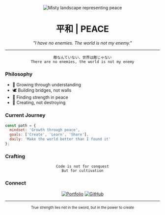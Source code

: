 <!-- Header -->
<div align="center">
  <img src="https://images.unsplash.com/photo-1504198580308-d186fefc6c97?auto=format&fit=crop&q=80&w=2000&h=400" alt="Misty landscape representing peace">
</div>

<h1 align="center">平和 | PEACE</h1>

<p align="center">
  <em>"I have no enemies. The world is not my enemy."</em>
</p>

---

<div align="center">

```
敵なんていない、世界は敵じゃない
There are no enemies, the world is not my enemy
```

</div>

### Philosophy

- 🌱 Growing through understanding
- 🕊️ Building bridges, not walls
- 🌊 Finding strength in peace
- 🌿 Creating, not destroying

### Current Journey

```js
const path = {
  mindset: 'Growth through peace',
  goals: ['Create', 'Learn', 'Share'],
  daily: 'Make the world better than I found it'
};
```

### Crafting

<div align="center">

```
Code is not for conquest
But for cultivation
```

</div>

### Connect

<div align="center">

[![Portfolio](https://img.shields.io/badge/Portfolio-4A4A4A?style=for-the-badge&logo=About.me&logoColor=white)](https://your-portfolio.com)
[![GitHub](https://img.shields.io/badge/GitHub-4A4A4A?style=for-the-badge&logo=github&logoColor=white)](https://github.com/your-username)

</div>

---

<div align="center">
  <sub>True strength lies not in the sword, but in the power to create</sub>
</div>
